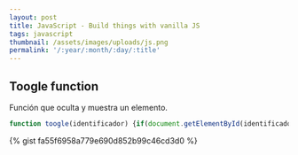 ```yaml
---
layout: post
title: JavaScript - Build things with vanilla JS
tags: javascript
thumbnail: /assets/images/uploads/js.png
permalink: '/:year/:month/:day/:title'
---
```

## Toogle function

Función que oculta y muestra un elemento.

```javascript
function toogle(identificador) {if(document.getElementById(identificador).style.display == 'none') {  document.getElementById(identificador).style.display = 'block';  }else {    document.getElementById(identificador).style.display = 'none';  }}
```
{% gist fa55f6958a779e690d852b99c46cd3d0 %}

